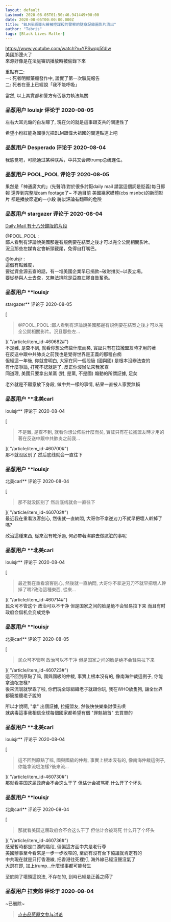 ```yaml
---
layout: default
Lastmod: 2020-08-05T01:50:46.941449+00:00
date: 2020-08-05T00:00:00.000Z
title: "BLM示威導火線被控謀殺的警察的隨身記錄器影片流出"
author: "Tabris"
tags: [Black Lives Matter]
---
```


https://www.youtube.com/watch?v=YPSwqp5fdIw  
美國那邊火了  
來源好像是在法庭審訊播放時被偷錄下來  
  
重點有二:  
一: 死者明顯藥癮發作中, 證實了第一次驗屍報告  
二: 死者在車上已經說「我不能呼吸」  
  
當然, 以上其實都和警方有否暴力執法無關

            
### 品葱用户 **louisjr** 评论于 2020-08-05
        
左右大耳光煽的白左矇了, 現在欠的就是這事跟支共的關連性了  
  
希望小粉紅能為國爭光把BLM跟偉大祖國的關連點連上吧
        


            
### 品葱用户 **Desperado** 评论于 2020-08-04
        
我感觉吧，可能通过某种联系，中共又会帮trump总统连任。
        


            
### 品葱用户 **POOL_POOL** 评论于 2020-08-05
        
果然是「神通廣大的」(先聲明:對於很多討厭daily mail 請當這個詞是貶義)每日郵報 還弄到完整版cam footage了~ 不過目前 美國幾家媒體(cbs msnbc)的新聞影片 都是播放節選的一小段 貌似評論有翻車的危險
        


            
### 品葱用户 **stargazer** 评论于 2020-08-04
        
[Daily Mail 有十八分鐘版的片段]( "https://videos.dailymail.co.uk/video/mol/2020/07/30/5005474934801646650/1024x576_MP4_5005474934801646650.mp4")  
  
@POOL\_POOL :  
鄙人看到有評論說美國那邊有規例要在結案之後才可以完全公開相關影片。  
況且那些左媒肯定會斬頭截尾，免得自打嘴巴。  
  
@louisjr :  
這個有點難度，  
要從資金源去查的話，有一堆美國企業早已捐款~破財擋災~以表立場。  
要從參與人士去查，又無法排除是亞裔左膠自告奮勇。
        


            
### 品葱用户 **louisjr 
stargazer** 评论于 2020-08-05
        
[

> @POOL\_POOL :鄙人看到有評論說美國那邊有規例要在結案之後才可以完全公開相關影片。況且那些左...

]( "/article/item_id-460682#")  
不是難, 是查不到, 就看你想公佈些什麼而矣, 實証只有在拉攏盟友時才用的著  
在反送中跟中共肺炎之前我也是覺得世界是正義的那種白痴  
但經這一年後, 你就會明白, 大家在同一個段級 (國與國) 是根本沒辦法查的  
有什麼爭論, 打死不認就是了, 反正你沒辦法來我家查  
同道理, 美國只要拿出某黨 (對, 是黨, 不是國) 煽動的所謂証據, 足矣  
  
老外就是不願意放下身段, 做中共一樣的事情, 結果一直被人家耍無賴
        


            
### 品葱用户 **北美carl 
louisjr** 评论于 2020-08-04
        
[

> 不是難, 是查不到, 就看你想公佈些什麼而矣, 實証只有在拉攏盟友時才用的著在反送中跟中共肺炎之前我...

]( "/article/item_id-460700#")  
那不就没区别了 然后底线就会一直往下
        


            
### 品葱用户 **louisjr 
北美carl** 评论于 2020-08-04
        
[

> 那不就没区别了 然后底线就会一直往下

]( "/article/item_id-460703#")  
最近我在重看浪客劍心, 然後就一直納悶, 大哥你不拿逆刃刀不就早把壞人幹掉了嗎?  
  
政治這種東西, 從來沒有乾淨過, 何必帶著潔癖去做肮脏的事呢
        


            
### 品葱用户 **北美carl 
louisjr** 评论于 2020-08-04
        
[

> 最近我在重看浪客劍心, 然後就一直納悶, 大哥你不拿逆刃刀不就早把壞人幹掉了嗎?政治這種東西, 從來...

]( "/article/item_id-460714#")  
民众可不管这个 政治可以不干净 但是国家之间的脸是绝不会轻易拉下来 而且有时政府会借机会变成党争
        


            
### 品葱用户 **louisjr 
北美carl** 评论于 2020-08-05
        
[

> 民众可不管啊 政治可以不干净 但是国家之间的脸是绝不会轻易拉下来

]( "/article/item_id-460723#")  
這不回到原點了嘛, 國與國級的仲裁, 事實上根本沒有的, 像南海仲裁這例子, 你能拿流氓怎樣?  
後來流氓就學乖了啦, 你們玩全球組織老子就跟你玩, 我在WHO放隻狗, 讓全世界都簡接聽老子說的  
  
所以才說啊, "拿" 出個証據, 拉攏盟友, 然後快快樂樂討債去唄  
就病毒這事我相信全球每個國家都希望有個 "罪魁禍首" 去買單的
        


            
### 品葱用户 **北美carl 
louisjr** 评论于 2020-08-04
        
[

> 這不回到原點了嘛, 國與國級的仲裁, 事實上根本沒有的, 像南海仲裁這例子, 你能拿流氓怎樣?後來流...

]( "/article/item_id-460730#")  
那就看美国这届政府会不会这么干了 但估计会被骂死 什么开了个坏头
        


            
### 品葱用户 **louisjr 
北美carl** 评论于 2020-08-04
        
[

> 那就看美国这届政府会不会这么干了 但估计会被骂死 什么开了个坏头

]( "/article/item_id-460736#")  
感覺暫時都是口遁的階段, 偏偏這方面中共是老行尊  
美國辦事至今看來是一步一步收窄的, 至於有沒有台下協議就肯定有的  
中共現在就是只打香港線, 把香港往死裡打, 海外線已經沒聲沒氣了  
大選在即, 加上trump...什麼怪事都可能發生  
  
至於開了壞頭這說法, 不存在的, 到時已經是正義之師了
        


            
### 品葱用户 **扛麦郎** 评论于 2020-08-04
        
~已删除~
        






> [点击品葱原文参与讨论](https://pincong.rocks/article/22504)

